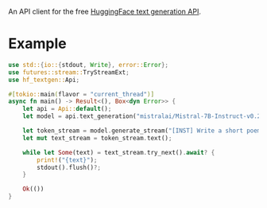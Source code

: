 An API client for the free [HuggingFace text generation API](https://huggingface.co/docs/api-inference/detailed_parameters#text-generation-task).

# Example

```rust
use std::{io::{stdout, Write}, error::Error};
use futures::stream::TryStreamExt;
use hf_textgen::Api;

#[tokio::main(flavor = "current_thread")]
async fn main() -> Result<(), Box<dyn Error>> {
    let api = Api::default();
    let model = api.text_generation("mistralai/Mistral-7B-Instruct-v0.2");

    let token_stream = model.generate_stream("[INST] Write a short poem about AI. [/INST]").await?;
    let mut text_stream = token_stream.text();

    while let Some(text) = text_stream.try_next().await? {
        print!("{text}");
        stdout().flush()?;
    }

    Ok(())
}
```
